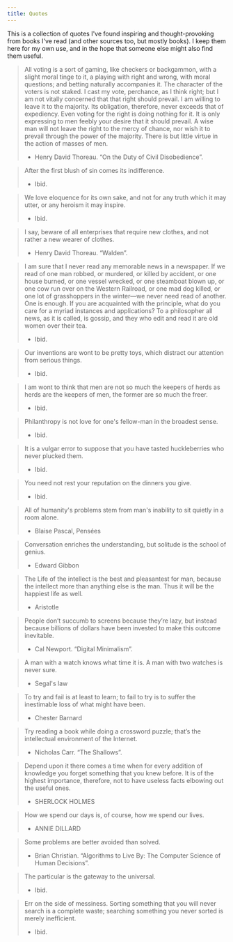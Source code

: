 ```yaml
---
title: Quotes
---
```


This is a collection of quotes I've found inspiring and thought-provoking from books I've read (and other sources too, but mostly books). I keep them here for my own use, and in the hope that someone else might also find them useful.

> All voting is a sort of gaming, like checkers or backgammon, with a slight moral tinge to it, a playing with right and wrong, with moral questions; and betting naturally accompanies it. The character of the voters is not staked. I cast my vote, perchance, as I think right; but I am not vitally concerned that that right should prevail. I am willing to leave it to the majority. Its obligation, therefore, never exceeds that of expediency. Even voting for the right is doing nothing for it. It is only expressing to men feebly your desire that it should prevail. A wise man will not leave the right to the mercy of chance, nor wish it to prevail through the power of the majority. There is but little virtue in the action of masses of men.
> - Henry David Thoreau. “On the Duty of Civil Disobedience”.

> After the first blush of sin comes its indifference.
> - Ibid.

> We love eloquence for its own sake, and not for any truth which it may utter, or any heroism it may inspire.
> - Ibid.

> I say, beware of all enterprises that require new clothes, and not rather a new wearer of clothes.
> - Henry David Thoreau. “Walden”.

> I am sure that I never read any memorable news in a newspaper. If we read of one man robbed, or murdered, or killed by accident, or one house burned, or one vessel wrecked, or one steamboat blown up, or one cow run over on the Western Railroad, or one mad dog killed, or one lot of grasshoppers in the winter—we never need read of another. One is enough. If you are acquainted with the principle, what do you care for a myriad instances and applications? To a philosopher all news, as it is called, is gossip, and they who edit and read it are old women over their tea.
> - Ibid.

> Our inventions are wont to be pretty toys, which distract our attention from serious things.
> - Ibid.

> I am wont to think that men are not so much the keepers of herds as herds are the keepers of men, the former are so much the freer.
> - Ibid.

> Philanthropy is not love for one's fellow-man in the broadest sense.
> - Ibid.

> It is a vulgar error to suppose that you have tasted huckleberries who never plucked them.
> - Ibid.

> You need not rest your reputation on the dinners you give.
> - Ibid.

> All of humanity's problems stem from man's inability to sit quietly in a room alone.
> - Blaise Pascal, Pensées

> Conversation enriches the understanding, but solitude is the school of genius.
> - Edward Gibbon

> The Life of the intellect is the best and pleasantest for man, because the intellect more than anything else is the man. Thus it will be the happiest life as well.
> - Aristotle

> People don’t succumb to screens because they’re lazy, but instead because billions of dollars have been invested to make this outcome inevitable.
> - Cal Newport. “Digital Minimalism”.

> A man with a watch knows what time it is. A man with two watches is never sure.
> - Segal's law

> To try and fail is at least to learn; to fail to try is to suffer the inestimable loss of what might have been.
> - Chester Barnard

> Try reading a book while doing a crossword puzzle; that’s the intellectual environment of the Internet.
> - Nicholas Carr. “The Shallows”.

> Depend upon it there comes a time when for every addition of knowledge you forget something that you knew before. It is of the highest importance, therefore, not to have useless facts elbowing out the useful ones.
> - SHERLOCK HOLMES

> How we spend our days is, of course, how we spend our lives.
> - ANNIE DILLARD

> Some problems are better avoided than solved.
> - Brian Christian. “Algorithms to Live By: The Computer Science of Human Decisions”.

> The particular is the gateway to the universal.
> - Ibid.

> Err on the side of messiness. Sorting something that you will never search is a complete waste; searching something you never sorted is merely inefficient.
> - Ibid.
